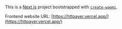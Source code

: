 This is a [Next.js](https://nextjs.org) project bootstrapped with [`create-wagmi`](https://github.com/wevm/wagmi/tree/main/packages/create-wagmi).

Frontend website URL: [https://httpayer.vercel.app/](https://httpayer.vercel.app/)
